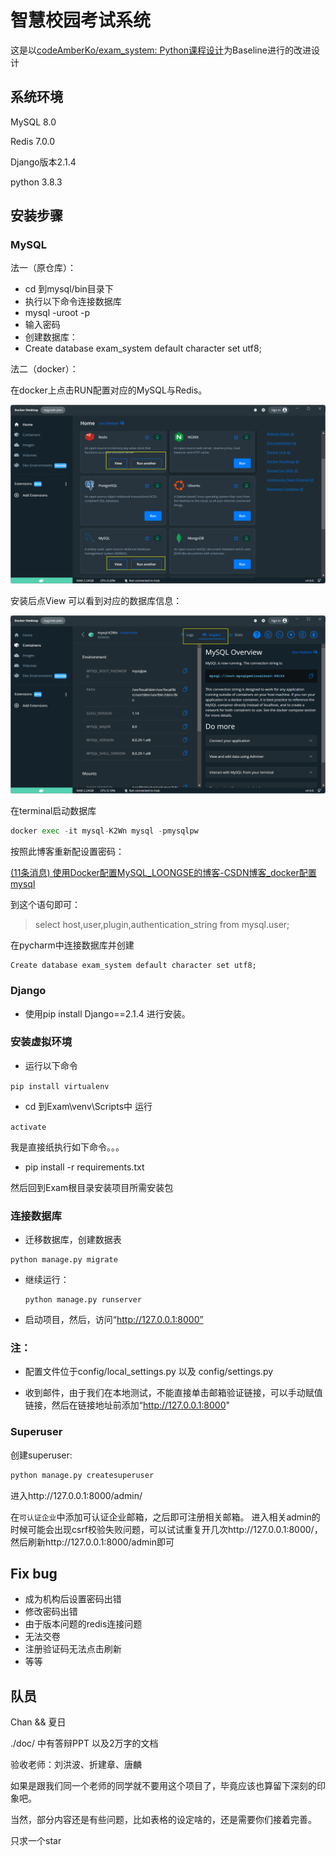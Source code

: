 # 智慧校园考试系统

这是以[codeAmberKo/exam_system: Python课程设计](https://github.com/codeAmberKo/exam_system)为Baseline进行的改进设计


## 系统环境

MySQL 8.0

Redis 7.0.0

Django版本2.1.4

python 3.8.3



## 安装步骤

### MySQL

法一（原仓库）：

- cd 到mysql/bin目录下 
- 执行以下命令连接数据库
- mysql -uroot -p 
- 输入密码
- 创建数据库：
- Create database exam_system default character set utf8;

法二（docker）：

在docker上点击RUN配置对应的MySQL与Redis。

![image-20220629103422199](./img/image-20220629103422199.png)



安装后点View 可以看到对应的数据库信息：

![image-20220629103618302](./img/image-20220629103618302.png)

在terminal启动数据库

```python
docker exec -it mysql-K2Wn mysql -pmysqlpw
```

按照此博客重新配设置密码：

[(11条消息) 使用Docker配置MySQL_LOONGSE的博客-CSDN博客_docker配置mysql](https://blog.csdn.net/qq_41629142/article/details/106936034)

到这个语句即可：

> select host,user,plugin,authentication_string from mysql.user;

在pycharm中连接数据库并创建

```
Create database exam_system default character set utf8;
```



### Django

- 使用pip install Django==2.1.4 进行安装。

### 安装虚拟环境

- 运行以下命令

```pip install virtualenv```

- cd 到Exam\venv\Scripts中 运行

```activate```


我是直接纸执行如下命令。。。
- pip install -r requirements.txt


然后回到Exam根目录安装项目所需安装包

### 连接数据库

-  迁移数据库，创建数据表

  ```
  python manage.py migrate
  ```

- 继续运行：

  ```
  python manage.py runserver
  ```

- 启动项目，然后，访问“http://127.0.0.1:8000”



### 注：

- 配置文件位于config/local_settings.py 以及 config/settings.py

- 收到邮件，由于我们在本地测试，不能直接单击邮箱验证链接，可以手动赋值链接，然后在链接地址前添加“http://127.0.0.1:8000"


### Superuser 

创建superuser:
```python
python manage.py createsuperuser
```
进入http://127.0.0.1:8000/admin/

在`可认证企业`中添加可认证企业邮箱，之后即可注册相关邮箱。
进入相关admin的时候可能会出现csrf校验失败问题，可以试试重复开几次http://127.0.0.1:8000/，然后刷新http://127.0.0.1:8000/admin即可




## Fix bug

- 成为机构后设置密码出错
- 修改密码出错
- 由于版本问题的redis连接问题
- 无法交卷
- 注册验证码无法点击刷新
- 等等

## 队员
Chan  &&  夏日

./doc/ 中有答辩PPT 以及2万字的文档

验收老师：刘洪波、折建章、唐麟

如果是跟我们同一个老师的同学就不要用这个项目了，毕竟应该也算留下深刻的印象吧。

当然，部分内容还是有些问题，比如表格的设定啥的，还是需要你们接着完善。

只求一个star
